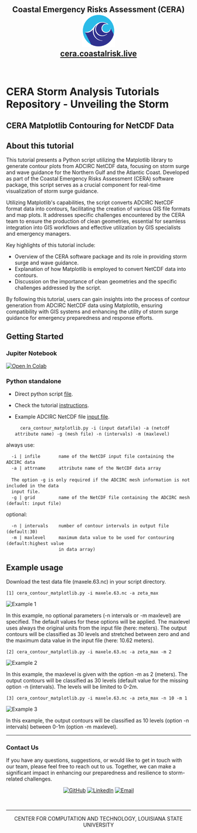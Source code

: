 <h2 align="center">
		Coastal Emergency Risks Assessment (CERA) <br/>
		<img src="https://github.com/CERA-GROUP/Tutorials/blob/main/logo/cera_150x150.png" width="90" height="90">  <br/><a target="_blank" href="https://cera.coastalrisk.live/">cera.coastalrisk.live</a> 
</h2>
<br/>

# CERA Storm Analysis Tutorials Repository - Unveiling the Storm
## CERA Matplotlib Contouring for NetCDF Data

## About this tutorial

This tutorial presents a Python script utilizing the Matplotlib library to generate contour plots from ADCIRC NetCDF data, focusing on storm surge and wave guidance for the Northern Gulf and the Atlantic Coast. Developed as part of the Coastal Emergency Risks Assessment (CERA) software package, this script serves as a crucial component for real-time visualization of storm surge guidance.

Utilizing Matplotlib's capabilities, the script converts ADCIRC NetCDF format data into contours, facilitating the creation of various GIS file formats and map plots. It addresses specific challenges encountered by the CERA team to ensure the production of clean geometries, essential for seamless integration into GIS workflows and effective utilization by GIS specialists and emergency managers.

Key highlights of this tutorial include:

- Overview of the CERA software package and its role in providing storm surge and wave guidance.
- Explanation of how Matplotlib is employed to convert NetCDF data into contours.
- Discussion on the importance of clean geometries and the specific challenges addressed by the script.
  
By following this tutorial, users can gain insights into the process of contour generation from ADCIRC NetCDF data using Matplotlib, ensuring compatibility with GIS systems and enhancing the utility of storm surge guidance for emergency preparedness and response efforts.


## Getting Started

### Jupiter Notebook

[![Open In Colab](https://colab.research.google.com/assets/colab-badge.svg)](https://colab.research.google.com/github/CERA-GROUP/Tutorials/blob/main/Map_Contouring_Matplotlib/Contouring_Tutorial/cera_contour_matplotlib.ipynb) 

### Python standalone

* Direct python script [file](https://github.com/CERA-GROUP/Tutorials/blob/main/Map_Contouring_Matplotlib/Contouring_Tutorial/cera_contour_matplotlib.py).

* Check the tutorial [instructions](https://github.com/CERA-GROUP/Tutorials/blob/main/Map_Contouring_Matplotlib/Contouring_Tutorial/cera_contour_matplotlib.ipynb).

* Example ADCIRC NetCDF file [input file](https://cloud.cera.lsu.edu/s/frcZtNgANgdgCXP/download/maxele_contouring.63.nc).


        cera_contour_matplotlib.py -i (input datafile) -a (netcdf attribute name) -g (mesh file) -n (intervals) -m (maxlevel)

always use:

      -i | infile       name of the NetCDF input file containing the ADCIRC data
      -a | attrname     attribute name of the NetCDF data array
      
      The option -g is only required if the ADCIRC mesh information is not included in the data 
      input file.
      -g | grid         name of the NetCDF file containing the ADCIRC mesh (default: input file)

optional:

      -n | intervals    number of contour intervals in output file (default:30)
      -m | maxlevel     maximum data value to be used for contouring (default:highest value 
                        in data array)

## Example usage

Download the test data file (maxele.63.nc) in your script directory.

    [1] cera_contour_matplotlib.py -i maxele.63.nc -a zeta_max
![Example 1](https://github.com/CERA-GROUP/cera_contour/blob/master/example_1_plot.png)

In this example, no optional parameters (-n intervals or -m maxlevel) are specified. The default values for these options will be applied. The maxlevel uses always the original units from the input file (here: meters). The output contours will be classified as 30 levels and stretched between zero and and the maximum data value in the input file (here: 10.62 meters).

    [2] cera_contour_matplotlib.py -i maxele.63.nc -a zeta_max -m 2
![Example 2](https://github.com/CERA-GROUP/cera_contour/blob/master/example_2_plot.png)

In this example, the maxlevel is given with the option -m as 2 (meters). The output contours will be classified as 
30 levels (default value for the missing option -n (intervals). The levels will be limited to 0-2m. 

    [3] cera_contour_matplotlib.py -i maxele.63.nc -a zeta_max -n 10 -m 1
![Example 3](https://github.com/CERA-GROUP/cera_contour/blob/master/example_3_plot.png)

In this example, the output contours will be classified as 10 levels (option -n intervals) between 0-1m 
(option -m maxlevel). 

---
### Contact Us
If you have any questions, suggestions, or would like to get in touch with our team, please feel free to reach out to us. Together, we can make a significant impact in enhancing our preparedness and resilience to storm-related challenges.
<p align="center">
</a>
<a href="https://github.com/CERA-GROUP">
	<img src="https://img.shields.io/badge/GitHub-100000?style=for-the-badge&logo=github&logoColor=white" alt="GitHub"/></a>
<a href="https://www.linkedin.com/company/coastal-emergency-risks-assessment/">
	<img src="https://img.shields.io/badge/LinkedIn-0077B5?style=for-the-badge&logo=linkedin&logoColor=white" alt="LinkedIn"/></a>
<a href="mailto:info@coastalrisk.live">
    <img src="https://img.shields.io/badge/Email-info@coastalrisk.live-green?style=for-the-badge" alt="Email">
</a>
</p>
<br/>

---

<p align="center">
  CENTER FOR COMPUTATION AND TECHNOLOGY, LOUISIANA STATE UNIVERSITY
</p>
